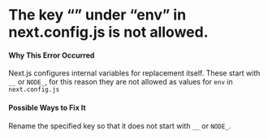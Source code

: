 The key “” under “env” in next.config.js is not allowed.
========================================================

#### Why This Error Occurred

Next.js configures internal variables for replacement itself. These start with `__` or `NODE_`, for this reason they are not allowed as values for `env` in `next.config.js`

#### Possible Ways to Fix It

Rename the specified key so that it does not start with `__` or `NODE_`.
